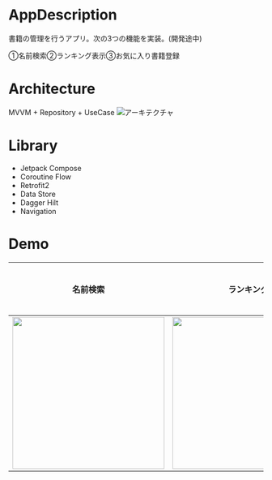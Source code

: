 # AppDescription
書籍の管理を行うアプリ。次の3つの機能を実装。(開発途中)

①名前検索②ランキング表示③お気に入り書籍登録

# Architecture
MVVM + Repository + UseCase
![アーキテクチャ](https://user-images.githubusercontent.com/87401291/161986890-d080282b-9d46-4375-8181-504d45562c99.png)

# Library
- Jetpack Compose
- Coroutine Flow
- Retrofit2
- Data Store
- Dagger Hilt
- Navigation

# Demo
|名前検索|ランキング|お気に入り登録|
|----|----|----|
|<img src="https://user-images.githubusercontent.com/87401291/161997818-89b0fdb8-599e-43ab-9010-4144e2354340.png" width="300">|<img src="https://user-images.githubusercontent.com/87401291/161997174-752f4d70-eb93-4641-897c-d44e319f5a15.png" width="300">|開発中！|


